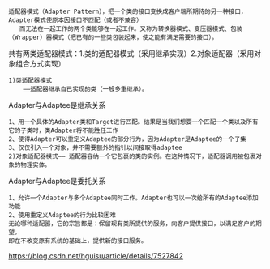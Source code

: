 
    适配器模式（Adapter Pattern），把一个类的接口变换成客户端所期待的另一种接口， Adapter模式使原本因接口不匹配（或者不兼容）
       而无法在一起工作的两个类能够在一起工作。又称为转换器模式、变压器模式、包装（Wrapper）器模式（把已有的一些类包装起来，使之能有满足需要的接口）。
   
   
共有两类适配器模式：1.类的适配器模式（采用继承实现）2.对象适配器（采用对象组合方式实现）

    1)类适配器模式
        ——适配器继承自已实现的类（一般多重继承）。


Adapter与Adaptee是继承关系

    1、用一个具体的Adapter类和Target进行匹配。结果是当我们想要一个匹配一个类以及所有它的子类时，类Adapter将不能胜任工作
    2、使得Adapter可以重定义Adaptee的部分行为，因为Adapter是Adaptee的一个子集
    3、仅仅引入一个对象，并不需要额外的指针以间接取得adaptee
    2)对象适配器模式—— 适配器容纳一个它包裹的类的实例。在这种情况下，适配器调用被包裹对象的物理实体。

Adapter与Adaptee是委托关系

    1、允许一个Adapter与多个Adaptee同时工作。Adapter也可以一次给所有的Adaptee添加功能
    2、使用重定义Adaptee的行为比较困难
    无论哪种适配器，它的宗旨都是：保留现有类所提供的服务，向客户提供接口，以满足客户的期望。
    即在不改变原有系统的基础上，提供新的接口服务。

https://blog.csdn.net/hguisu/article/details/7527842